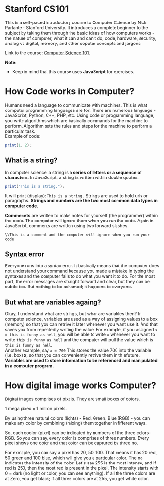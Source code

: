 # Stanford CS101 

This is a self-paced introductory course to Computer Ccience by Nick Parlante - Stanford University. It introduces a complete beginner to the subject by taking them through the basic ideas of how computers works - the nature of computer, what it can and can't do, code, hardware, security, analog vs digital, memory, and other coputer concepts and jargons. 

Link to the course: [Computer Science 101](https://learning.edx.org/course/course-v1:StanfordOnline+CSX0001+1T2020/home).

**Note:** 
* Keep in mind that this course uses **JavaScript** for exercises.

# How Code works in Computer?

Humans need a language to communicate with machines. This is what computer programming languages are for. There are numerous language - JavaScript, Python, C++, PHP, etc.
Using code or programming language, you write algorithms which are basically commands for the machine to perform. Algorithm sets the rules and steps for the machine to perform a particular task.      
Example of code:
```javascript
print(1, 2);
```
## What is a string?
In computer science, a string is **a series of letters or a sequence of characters**. In JavaScript, a string is written within double quotes:
```javascript
print("This is a string."); 
```
It will print (display): `This is a string.`
Strings are used to hold urls or paragraphs. 
**Strings and numbers are the two most common data types in computer code.**

**Commenets** are written to make notes for yourself (the programmer) within the code. The computer will ignore them when you run the code.
Again in JavaScript, comments are written using two forward slashes.
```javascripts
\\This is a comment and the computer will ignore when you run your code
```
## Syntax error 
Everyone runs into a syntax error. It basically means that the computer does not understand your command because you made a mistake in typing the syntaxes and the computer fails to do what you want it to do. For the most part, the error messages are straight forward and clear, but they can be subtle too. But nothing to be ashamed; it happens to everyone. 

## But what are variables againg?
Okay, I understand what are strings, but whar are variables then?
In computer science, variables are used as a way of assigning values to a box (memory) so that you can retrive it later whenever you want use it. And that saves you from repeatedly writing the value.
For example, if you assigned `x = this is funny as hell`, you will be able to write `x` whenever you want to write `this is funny as hell` and the computer will pull the value which is `this is funny as hell`.  
Another example, say `x = 700`
This stores the value 700 into the variable (i.e. box) **x**, so that you can conveniently retrive them in th efuture.
**Variables are used to store information to be referenced and manipulated in a computer program.**

# How digital image works Computer?
Digital images comprises of pixels. They are small boxes of colors.

1 mega pixex = 1 million pixels.

By using three natural colors (lights) - Red, Green, Blue (RGB) - you can make any color by combining (mixing) them together in fifferent ways.

So, each coolor (pixel) can be indicated by numbers of the three colors- RGB. So you can say, every color is comprises of  three numbers.
Every pixel shows one color and that color can be captured by three no.

For exmaple, you can say a pixel has 20, 50, 100. That means it has 20 red, 50 green and 100 blue, which will give you a particular color. The no indicates the intensity of the color. Let's say 255 is the most intense, and if red is 250, then the most red is present in the pixel. The intensity starts with 0 = dark (no light or color, you can see anything).  If all the three colors are at Zero, you get black; if all three colors are at 255, you get white color.

